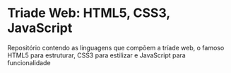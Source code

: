 # Triade Web: HTML5, CSS3, JavaScript

Repositório contendo as linguagens que compõem a tríade web, o famoso HTML5 para estruturar, CSS3 para estilizar e JavaScript para funcionalidade

